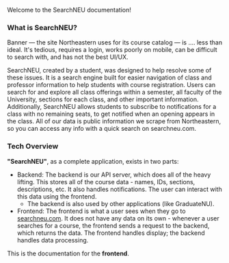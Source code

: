 Welcome to the SearchNEU documentation!

### What is SearchNEU?

Banner — the site Northeastern uses for its course catalog — is .... less than ideal. It's tedious, requires a login, works poorly on mobile, can be difficult to search with, and has not the best UI/UX.

SearchNEU, created by a student, was designed to help resolve some of these issues. It is a search engine built for easier navigation of class and professor information to help students with course registration. Users can search for and explore all class offerings within a semester, all faculty of the University, sections for each class, and other important information. Additionally, SearchNEU allows students to subscribe to notifications for a class with no remaining seats, to get notified when an opening appears in the class. All of our data is public information we scrape from Northeastern, so you can access any info with a quick search on searchneu.com.

### Tech Overview

**"SearchNEU"**, as a complete application, exists in two parts:

- Backend: The backend is our API server, which does all of the heavy lifting. This stores all of the course data - names, IDs, sections, descriptions, etc. It also handles notifications. The user can interact with this data using the frontend.
  - The backend is also used by other applications (like GraduateNU).
- Frontend: The frontend is what a user sees when they go to [searchneu.com](https://searchneu.com). It does not have any data on its own - whenever a user searches for a course, the frontend sends a request to the backend, which returns the data. The frontend handles display; the backend handles data processing.

This is the documentation for the **frontend**.
